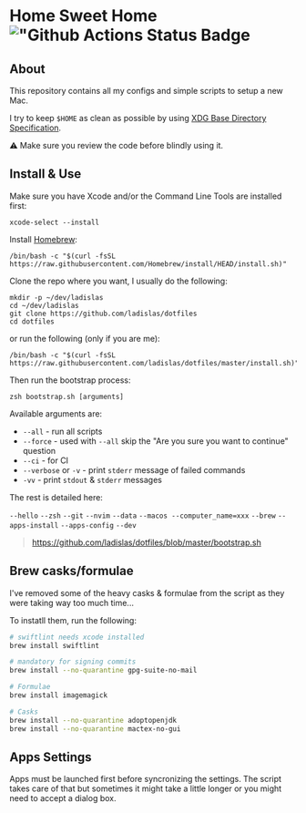 # Home Sweet Home !["Github Actions Status Badge](https://github.com/ladislas/dotfiles/workflows/CI/badge.svg)

## About

This repository contains all my configs and simple scripts to setup a new Mac.

I try to keep `$HOME` as clean as possible by using [XDG Base Directory Specification](https://standards.freedesktop.org/basedir-spec/basedir-spec-latest.html).

⚠️ Make sure you review the code before blindly using it.

## Install & Use

Make sure you have Xcode and/or the Command Line Tools are installed first:

```console
xcode-select --install
```

Install [Homebrew](https://brew.sh/):

```console
/bin/bash -c "$(curl -fsSL https://raw.githubusercontent.com/Homebrew/install/HEAD/install.sh)"
```

Clone the repo where you want, I usually do the following:

```console
mkdir -p ~/dev/ladislas
cd ~/dev/ladislas
git clone https://github.com/ladislas/dotfiles
cd dotfiles
```

or run the following (only if you are me):

```console
/bin/bash -c "$(curl -fsSL https://raw.githubusercontent.com/ladislas/dotfiles/master/install.sh)"
```

Then run the bootstrap process:

```console
zsh bootstrap.sh [arguments]
```

Available arguments are:

- `--all` - run all scripts
- `--force` - used with `--all` skip the "Are you sure you want to continue" question
- `--ci` - for CI
- `--verbose` or `-v` - print `stderr` message of failed commands
- `-vv` - print `stdout` & `stderr` messages

The rest is detailed here:

`--hello` `--zsh` `--git` `--nvim` `--data` `--macos --computer_name=xxx` `--brew` `--apps-install` `--apps-config` `--dev`

> <https://github.com/ladislas/dotfiles/blob/master/bootstrap.sh>

## Brew casks/formulae

I've removed some of the heavy casks & formulae from the script as they were taking way too much time...

To instatll them, run the following:

```bash
# swiftlint needs xcode installed
brew install swiftlint

# mandatory for signing commits
brew install --no-quarantine gpg-suite-no-mail

# Formulae
brew install imagemagick

# Casks
brew install --no-quarantine adoptopenjdk
brew install --no-quarantine mactex-no-gui
```

## Apps Settings

Apps must be launched first before syncronizing the settings. The script takes care of that but sometimes it might take a little longer or you might need to accept a dialog box.
